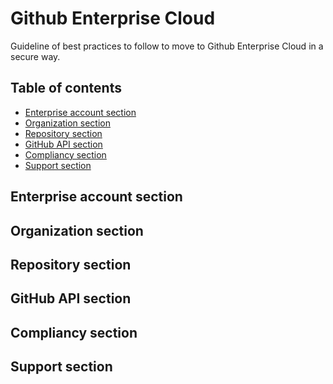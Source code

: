# Github Enterprise Cloud
Guideline of best practices to follow to move to Github Enterprise Cloud in a secure way.

## Table of contents

<!--ts-->
   * [Enterprise account section](#enterprise-account-section)
   * [Organization section](#organization-section)
   * [Repository section](#repository-section)
   * [GitHub API section](#github-api-section)
   * [Compliancy section](#compliancy-section)
   * [Support section](#support-section)
<!--te-->


## Enterprise account section

## Organization section

## Repository section

## GitHub API section

## Compliancy section

## Support section